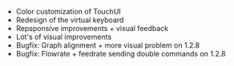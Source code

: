 * Color customization of TouchUI
* Redesign of the virtual keyboard
* Repsponsive improvements + visual feedback
* Lot's of visual improvements
* Bugfix: Graph alignment + more visual problem on 1.2.8
* Bugfix: Flowrate + feedrate sending double commands on 1.2.8
